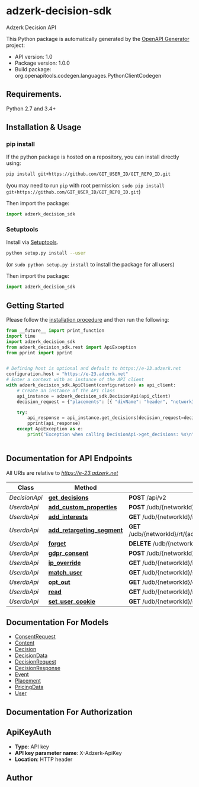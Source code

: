# adzerk-decision-sdk
Adzerk Decision API

This Python package is automatically generated by the [OpenAPI Generator](https://openapi-generator.tech) project:

- API version: 1.0
- Package version: 1.0.0
- Build package: org.openapitools.codegen.languages.PythonClientCodegen

## Requirements.

Python 2.7 and 3.4+

## Installation & Usage
### pip install

If the python package is hosted on a repository, you can install directly using:

```sh
pip install git+https://github.com/GIT_USER_ID/GIT_REPO_ID.git
```
(you may need to run `pip` with root permission: `sudo pip install git+https://github.com/GIT_USER_ID/GIT_REPO_ID.git`)

Then import the package:
```python
import adzerk_decision_sdk
```

### Setuptools

Install via [Setuptools](http://pypi.python.org/pypi/setuptools).

```sh
python setup.py install --user
```
(or `sudo python setup.py install` to install the package for all users)

Then import the package:
```python
import adzerk_decision_sdk
```

## Getting Started

Please follow the [installation procedure](#installation--usage) and then run the following:

```python
from __future__ import print_function
import time
import adzerk_decision_sdk
from adzerk_decision_sdk.rest import ApiException
from pprint import pprint


# Defining host is optional and default to https://e-23.adzerk.net
configuration.host = "https://e-23.adzerk.net"
# Enter a context with an instance of the API client
with adzerk_decision_sdk.ApiClient(configuration) as api_client:
    # Create an instance of the API class
    api_instance = adzerk_decision_sdk.DecisionApi(api_client)
    decision_request = {"placements": [{ "divName": "header", "networkId": 23, "siteId": 667480, "adTypes": [5] }] } # DecisionRequest |  (optional)

    try:
        api_response = api_instance.get_decisions(decision_request=decision_request)
        pprint(api_response)
    except ApiException as e:
        print("Exception when calling DecisionApi->get_decisions: %s\n" % e)
    
```

## Documentation for API Endpoints

All URIs are relative to *https://e-23.adzerk.net*

Class | Method | HTTP request | Description
------------ | ------------- | ------------- | -------------
*DecisionApi* | [**get_decisions**](docs/DecisionApi.md#get_decisions) | **POST** /api/v2 | 
*UserdbApi* | [**add_custom_properties**](docs/UserdbApi.md#add_custom_properties) | **POST** /udb/{networkId}/custom | 
*UserdbApi* | [**add_interests**](docs/UserdbApi.md#add_interests) | **GET** /udb/{networkId}/interest/i.gif | 
*UserdbApi* | [**add_retargeting_segment**](docs/UserdbApi.md#add_retargeting_segment) | **GET** /udb/{networkId}/rt/{advertiserId}/{retargetingSegmentId}/i.gif | 
*UserdbApi* | [**forget**](docs/UserdbApi.md#forget) | **DELETE** /udb/{networkId} | 
*UserdbApi* | [**gdpr_consent**](docs/UserdbApi.md#gdpr_consent) | **POST** /udb/{networkId}/consent | 
*UserdbApi* | [**ip_override**](docs/UserdbApi.md#ip_override) | **GET** /udb/{networkId}/ip/i.gif | 
*UserdbApi* | [**match_user**](docs/UserdbApi.md#match_user) | **GET** /udb/{networkId}/sync/i.gif | 
*UserdbApi* | [**opt_out**](docs/UserdbApi.md#opt_out) | **GET** /udb/{networkId}/optout/i.gif | 
*UserdbApi* | [**read**](docs/UserdbApi.md#read) | **GET** /udb/{networkId}/read | 
*UserdbApi* | [**set_user_cookie**](docs/UserdbApi.md#set_user_cookie) | **GET** /udb/{networkId}/set/i.gif | 


## Documentation For Models

 - [ConsentRequest](docs/ConsentRequest.md)
 - [Content](docs/Content.md)
 - [Decision](docs/Decision.md)
 - [DecisionData](docs/DecisionData.md)
 - [DecisionRequest](docs/DecisionRequest.md)
 - [DecisionResponse](docs/DecisionResponse.md)
 - [Event](docs/Event.md)
 - [Placement](docs/Placement.md)
 - [PricingData](docs/PricingData.md)
 - [User](docs/User.md)


## Documentation For Authorization


## ApiKeyAuth

- **Type**: API key
- **API key parameter name**: X-Adzerk-ApiKey
- **Location**: HTTP header


## Author




